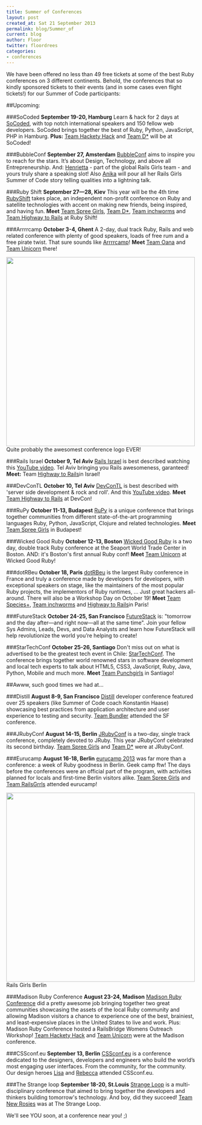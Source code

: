 ```yaml
---
title: Summer of Conferences
layout: post
created_at: Sat 21 September 2013
permalink: blog/Summer_of
current: blog
author: Floor
twitter: floordrees
categories:
- conferences
---
```


We have been offered no less than 49 free tickets at some of the best Ruby conferences on 3 different continents. Behold, the conferences that so kindly sponsored tickets to their events (and in some cases even flight tickets!) for our Summer of Code participants:

##Upcoming:

###SoCoded
**September 19-20, Hamburg**
Learn & hack for 2 days at [SoCoded](http://socoded.com/), with top notch international speakers and 150 fellow web developers. SoCoded brings together the best of Ruby, Python, JavaScript, PHP in Hamburg.
**Plus:** [Team Hackety Hack](https://twitter.com/teamhacketyhack) and [Team D\*](https://teams.railsgirlssummerofcode.org/teams/15) will be at SoCoded!

###BubbleConf
**September 27, Amsterdam**
[BubbleConf](http://www.bubbleconf.com/) aims to inspire you to reach for the stars. It’s about Design, Technology, and above all Entrepreneurship. And: [Henrietta](https://twitter.com/PHenriettaK) - part of the global Rails Girls team - and yours truly share a speaking slot! Also [Anika](http://twitter.com/langziehoht) will pour all her Rails Girls Summer of Code story telling qualities into a lightning talk.

###Ruby Shift
**September 27—28, Kiev**
This year will be the 4th time [RubyShift](http://rubyshift.org/) takes place, an independent non-profit conference on Ruby and satellite technologies with accent on making new friends, being inspired, and having fun.
**Meet** [Team Spree Girls](https://teams.railsgirlssummerofcode.org/teams/5), [Team D\*](https://teams.railsgirlssummerofcode.org/teams/15), [Team inchworms](https://twitter.com/inchworms_) and [Team Highway to Rails](https://twitter.com/highwaytorails) at Ruby Shift!

###Arrrrcamp
**October 3-4, Ghent**
A 2-day, dual track Ruby, Rails and web related conference with plenty of good speakers, loads of free rum and a free pirate twist. That sure sounds like [Arrrrcamp](http://www.arrrrcamp.be/)!
**Meet** [Team Oana](ttps://twitter.com/oanasipos) and [Team Unicorn](https://twitter.com/RG_TeamUnicorn) there!

<img src="https://f.cloud.github.com/assets/1711357/1186095/b2a3b986-22df-11e3-8498-9c1efec50b4b.jpg" width="500px">
<br>
Quite probably the awesomest conference logo EVER!

###Rails Israel
**October 9, Tel Aviv**
[Rails Israel](http://railsisrael2013.events.co.il/tracks) is best described watching this [YouTube video](http://www.youtube.com/watch?v=paCPoa5lLCA). Tel Aviv bringing you Rails awesomeness, garanteed!
**Meet:** Team [Highway to Rails](https://twitter.com/highwaytorails)in Israel!

###DevConTL
**October 10, Tel Aviv**
[DevConTL](http://devcon-oct13.events.co.il/tracks) is best described with 'server side development & rock and roll'. And this [YouTube video](http://www.youtube.com/watch?v=vRiNHEaC5_4).
**Meet** [Team Highway to Rails](https://twitter.com/highwaytorails) at DevCon!

###RuPy
**October 11-13, Budapest**
[RuPy](http://13.rupy.eu/) is a unique conference that brings together communities from different state-of-the-art programming languages Ruby, Python, JavaScript, Clojure and related technologies.
**Meet** [Team Spree Girls](https://teams.railsgirlssummerofcode.org/teams/5) in Budapest!

###Wicked Good Ruby
**October 12-13, Boston**
[Wicked Good Ruby](http://wickedgoodruby.com/) is a two day, double track Ruby conference at the Seaport World Trade Center in Boston. AND: it's Boston's first annual Ruby conf!
**Meet** [Team Unicorn](https://twitter.com/RG_TeamUnicorn) at Wicked Good Ruby!

###dotRBeu
**October 18, Paris**
[dotRBeu](http://www.dotrb.eu/) is the largest Ruby conference in France and truly a conference made by developers for developers, with exceptional speakers on stage, like the maintainers of the most popular Ruby projects, the implementors of Ruby runtimes, ... Just great hackers all-around. There will also be a Workshop Day on October 19!
**Meet** [Team Species+](https://teams.railsgirlssummerofcode.org/teams/7), [Team inchworms](https://twitter.com/inchworms_) and [Highway to Rails](https://twitter.com/highwaytorails)in Paris!

###FutureStack
**October 24-25, San Francisco**
[FutureStack](http://futurestack.io/) is: "tomorrow and the day after—and right now—all at the same time". Join your fellow Sys Admins, Leads, Devs, and Data Analysts and learn how FutureStack will help revolutionize the world you’re helping to create!

###StarTechConf
**October 25-26, Santiago**
Don't miss out on what is advertised to be the greatest tech event in Chile: [StarTechConf](http://www.startechconf.com/en/). The conference brings together world renowned stars in software development and local tech experts to talk about HTML5, CSS3, JavaScript, Ruby, Java, Python, Mobile and much more.
**Meet** [Team Punchgirls](https://twitter.com/punchgirls) in Santiago!


##Awww, such good times we had at...

###Distill
**August 8-9, San Francisco**
[Distill](https://distill.engineyard.com/) developer conference featured over 25 speakers (like Summer of Code coach Konstantin Haase) showcasing best practices from application architecture and user experience to testing and security.
[Team Bundler](http://www.twitter.com/rgsocbundler) attended the SF conference.

###JRubyConf
**August 14-15, Berlin**
[JRubyConf](http://2013.jrubyconf.eu/#) is a two-day, single track conference, completely devoted to JRuby. This year JRubyConf celebrated its second birthday.
[Team Spree Girls](https://teams.railsgirlssummerofcode.org/teams/5) and [Team D\*](https://teams.railsgirlssummerofcode.org/teams/15) were at JRubyConf.


###Eurucamp
**August 16-18, Berlin**
[eurucamp 2013](http://2013.eurucamp.org/) was far more than a conference: a week of Ruby goodness in Berlin. Geek camp ftw! The days before the conferences were an official part of the program, with activities planned for locals and first-time Berlin visitors alike.
[Team Spree Girls](https://teams.railsgirlssummerofcode.org/teams/5) and [Team RailsGrrls](https://twitter.com/RailsGrrls) attended eurucamp!

<img src="https://f.cloud.github.com/assets/1711357/1186096/c1ae4536-22df-11e3-949e-b93f2adda939.jpg" width="500px">
<br>
Rails Girls Berlin

###Madison Ruby Conference
**August 23-24, Madison**
[Madison Ruby Conference](http://madisonruby.org/) did a pretty awesome job bringing together two great communities showcasing the assets of the local Ruby community and allowing Madison visitors a chance to experience one of the best, brainiest, and least-expensive places in the United States to live and work. Plus: Madison Ruby Conference hosted a RailsBridge Womens Outreach Workshop!
[Team Hackety Hack](http://www.twitter.com/teamhacketyhack) and [Team Unicorn](http://www.twitter.com/RG_TeamUnicorn) were at the Madison conference.

###CSSconf.eu
**September 13, Berlin**
[CSSconf.eu](http://2013.cssconf.eu/index.html) is a conference dedicated to the designers, developers and engineers who build the world’s most engaging user interfaces. From the community, for the community. Our design heroes [Lisa](http://twitter.com/lisapassing) and [Rebecca](http://twitter.com/bioshrimp) attended CSSconf.eu.

###The Strange loop
**September 18-20, St.Louis**
[Strange Loop](https://thestrangeloop.com/) is a multi-disciplinary conference that aimed to bring together the developers and thinkers building tomorrow's technology. And boy, did they succeed!
[Team New Rosies](https://teams.railsgirlssummerofcode.org/teams/6) was at The Strange Loop.

We'll see YOU soon, at a conference near you! ;)
